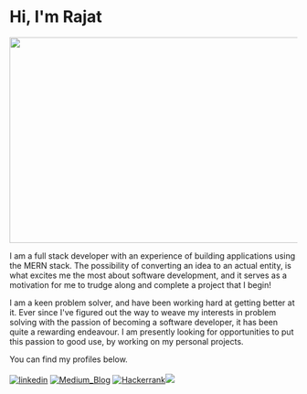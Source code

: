 # Hi, I'm Rajat

<p align="center">
<img src= "https://media.giphy.com/media/XEfobFYazqawdjLt6y/giphy.gif" width="640" height="360"/>
</p>

I am a full stack developer with an experience of building applications using the MERN stack. The possibility of converting an idea to an actual entity, is what excites me the most about software development, and it serves as a motivation for me to trudge along and complete a project that I begin!

I am a keen problem solver, and have been working hard at getting better at it. Ever since I've figured out the way to weave my interests in problem solving with the passion of becoming a software developer, it has been quite a rewarding endeavour. I am presently looking for opportunities to put this passion to good use, by working on my personal projects.

You can find my profiles below.
<br><br>
[![linkedin][1.1]][1] [![Medium_Blog][1.2]][2] [![Hackerrank][1.3]][3]<a href="mailto:rajatm544@gmail"><img src="https://img.techpowerup.org/200713/gmail36.png" /></a>

[1.1]: https://img.techpowerup.org/200713/linkedin-box-fill-2.png
[1]: https://www.linkedin.com/in/rajat--m
[1.2]: https://img.techpowerup.org/200713/medium-fill.png
[2]: https://medium.com/@rajat_m
[1.3]: https://img.techpowerup.org/200713/hackerrank36.png
[3]: https://www.hackerrank.com/Rajat_M

